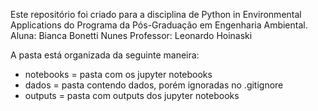 Este repositório foi criado para a disciplina de Python in Environmental Applications do Programa da Pós-Graduação em Engenharia Ambiental.
Aluna: Bianca Bonetti Nunes
Professor: Leonardo Hoinaski

A pasta está organizada da seguinte maneira:

- notebooks = pasta com os jupyter notebooks
- dados = pasta contendo dados, porém ignoradas no .gitignore
- outputs = pasta com outputs dos jupyter notebooks
